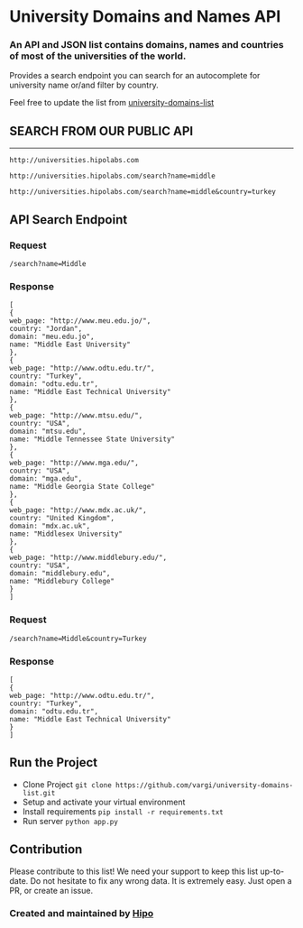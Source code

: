 University Domains and Names API
=================================



### An API and JSON list contains domains, names and countries of most of the universities of the world.


Provides a search endpoint you can search for an autocomplete for university name or/and filter by country.

Feel free to update the list from [university-domains-list](https://github.com/hipo/university-domains-list)



## SEARCH FROM OUR PUBLIC API
-----------------

    http://universities.hipolabs.com
    
    http://universities.hipolabs.com/search?name=middle
    
    http://universities.hipolabs.com/search?name=middle&country=turkey
    

## API Search Endpoint

### Request
    /search?name=Middle


### Response
    [
    {
    web_page: "http://www.meu.edu.jo/",
    country: "Jordan",
    domain: "meu.edu.jo",
    name: "Middle East University"
    },
    {
    web_page: "http://www.odtu.edu.tr/",
    country: "Turkey",
    domain: "odtu.edu.tr",
    name: "Middle East Technical University"
    },
    {
    web_page: "http://www.mtsu.edu/",
    country: "USA",
    domain: "mtsu.edu",
    name: "Middle Tennessee State University"
    },
    {
    web_page: "http://www.mga.edu/",
    country: "USA",
    domain: "mga.edu",
    name: "Middle Georgia State College"
    },
    {
    web_page: "http://www.mdx.ac.uk/",
    country: "United Kingdom",
    domain: "mdx.ac.uk",
    name: "Middlesex University"
    },
    {
    web_page: "http://www.middlebury.edu/",
    country: "USA",
    domain: "middlebury.edu",
    name: "Middlebury College"
    }
    ]

### Request
    /search?name=Middle&country=Turkey


### Response
    [
    {
    web_page: "http://www.odtu.edu.tr/",
    country: "Turkey",
    domain: "odtu.edu.tr",
    name: "Middle East Technical University"
    }
    ]


## Run the Project

- Clone Project 
`git clone https://github.com/vargi/university-domains-list.git`
- Setup and activate your virtual environment
- Install requirements
`pip install -r requirements.txt`
- Run server `python app.py`



## Contribution
Please contribute to this list! We need your support to keep this list up-to-date.
Do not hesitate to fix any wrong data. It is extremely easy. Just open a PR, or create an issue. 


### Created and maintained by [Hipo](http://www.hipolabs.com)
